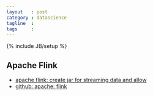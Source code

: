 ```yaml
---
layout   : post
category : datascience
tagline  : 
tags     : 
---
```

{% include JB/setup %}

## Apache Flink

- [apache flink: create jar for streaming data and allow ](https://flink.apache.org/)
- [github: apache: flink](https://github.com/apache/flink)

